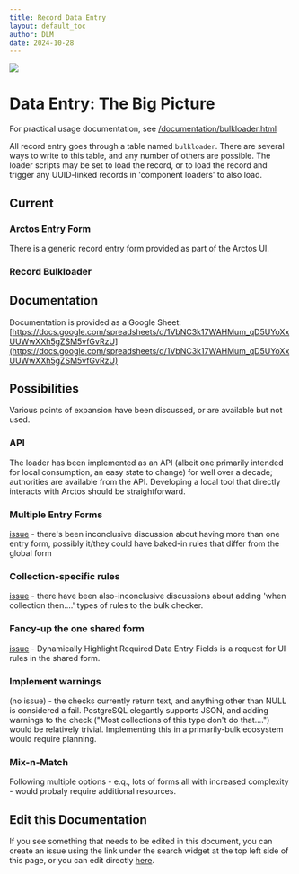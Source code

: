 ```yaml
---
title: Record Data Entry
layout: default_toc
author: DLM
date: 2024-10-28
---
```


![](https://raw.githubusercontent.com/ArctosDB/documentation-wiki/gh-pages/tutorial_images/Bear%20Work%20in%20Progress.JPG)

# Data Entry: The Big Picture

For practical usage documentation, see [/documentation/bulkloader.html](/documentation/bulkloader.html)


All record entry goes through a table named ``bulkloader``. There are several ways to write to this table, and any number of others are possible. The loader scripts may be set to load the record, or to load the record and trigger any UUID-linked records in 'component loaders' to also load.


## Current

### Arctos Entry Form

There is a generic record entry form provided as part of the Arctos UI.

### Record Bulkloader

## Documentation

Documentation is provided as a Google Sheet: [https://docs.google.com/spreadsheets/d/1VbNC3k17WAHMum_qD5UYoXxUUWwXXh5gZSM5vfGvRzU](https://docs.google.com/spreadsheets/d/1VbNC3k17WAHMum_qD5UYoXxUUWwXXh5gZSM5vfGvRzU)

## Possibilities

Various points of expansion have been discussed, or are available but not used.

### API

The loader has been implemented as an API (albeit one primarily intended for local consumption, an easy state to change) for well over a decade; authorities are available from the API. Developing a local tool that directly interacts with Arctos should be straightforward.

### Multiple Entry Forms

[issue](https://github.com/orgs/ArctosDB/discussions/8052) - there's been inconclusive discussion about having more than one entry form, possibly it/they could have baked-in rules that differ from the global form

### Collection-specific rules


[issue](https://github.com/orgs/ArctosDB/discussions/4384)  - there have been also-inconclusive discussions about adding 'when collection then....' types of rules to the bulk checker.

### Fancy-up the one shared form


[issue](https://github.com/orgs/ArctosDB/discussions/7560) - Dynamically Highlight Required Data Entry Fields is a request for UI rules in the shared form.


### Implement warnings

(no issue) - the checks currently return text, and anything other than NULL is considered a fail. PostgreSQL elegantly supports JSON, and adding warnings to the check ("Most collections of this type don't do that....") would be relatively trivial. Implementing this in a primarily-bulk ecosystem would require planning.

### Mix-n-Match

Following multiple options - e.q., lots of forms all with increased complexity - would probaly require additional resources.




## Edit this Documentation

If you see something that needs to be edited in this document, you can create an issue using the link under the search widget at the top left side of this page, or you can edit directly [here](https://github.com/ArctosDB/documentation-wiki/edit/gh-pages/_how_to/data_entry.markdown).
